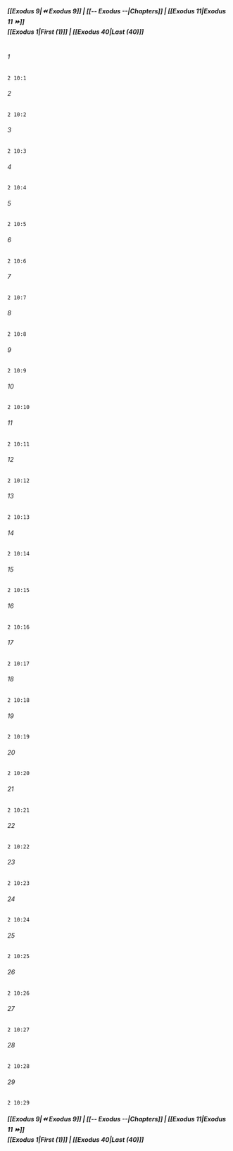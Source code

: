 
##### **[[Exodus 9|⏪ Exodus 9]] | [[-- Exodus --|Chapters]] | [[Exodus 11|Exodus 11 ⏩]]**<br>**[[Exodus 1|First (1)]] | [[Exodus 40|Last (40)]]**<br><br>

###### 1
``` verse
2 10:1
```
###### 2
``` verse
2 10:2
```
###### 3
``` verse
2 10:3
```
###### 4
``` verse
2 10:4
```
###### 5
``` verse
2 10:5
```
###### 6
``` verse
2 10:6
```
###### 7
``` verse
2 10:7
```
###### 8
``` verse
2 10:8
```
###### 9
``` verse
2 10:9
```
###### 10
``` verse
2 10:10
```
###### 11
``` verse
2 10:11
```
###### 12
``` verse
2 10:12
```
###### 13
``` verse
2 10:13
```
###### 14
``` verse
2 10:14
```
###### 15
``` verse
2 10:15
```
###### 16
``` verse
2 10:16
```
###### 17
``` verse
2 10:17
```
###### 18
``` verse
2 10:18
```
###### 19
``` verse
2 10:19
```
###### 20
``` verse
2 10:20
```
###### 21
``` verse
2 10:21
```
###### 22
``` verse
2 10:22
```
###### 23
``` verse
2 10:23
```
###### 24
``` verse
2 10:24
```
###### 25
``` verse
2 10:25
```
###### 26
``` verse
2 10:26
```
###### 27
``` verse
2 10:27
```
###### 28
``` verse
2 10:28
```
###### 29
``` verse
2 10:29
```

##### **[[Exodus 9|⏪ Exodus 9]] | [[-- Exodus --|Chapters]] | [[Exodus 11|Exodus 11 ⏩]]**<br>**[[Exodus 1|First (1)]] | [[Exodus 40|Last (40)]]**
